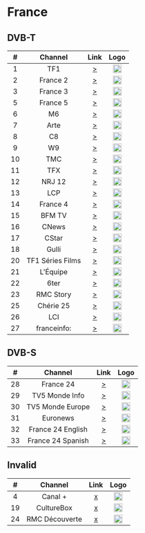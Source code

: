 <h1>France</h1>

<h2>DVB-T</h2>

| #   | Channel           | Link  | Logo |
|:---:|:-----------------:|:-----:|:-----:
| 1   | TF1       | [>](https://tf1-hls-live-ssl.tf1.fr/tf1/1/hls/live_2328.m3u8) | <img height="20" src="https://upload.wikimedia.org/wikipedia/commons/thumb/d/dc/TF1_logo_2013.png/62px-TF1_logo_2013.png"/> |
| 2   | France 2  | [>](http://cdn.webtv4.cdnfr.orange.fr/hs/HALO3/hls/france2live-12471/hls/index.m3u8) | <img height="20" src="https://upload.wikimedia.org/wikipedia/commons/thumb/5/53/France_2_2018.svg/35px-France_2_2018.svg.png"/> |
| 3   | France 3  | [>](https://mmsiptv.com/live/france3/playlist.m3u8) | <img height="20" src="https://upload.wikimedia.org/wikipedia/commons/thumb/d/dd/France_3_2018.svg/35px-France_3_2018.svg.png"/> |
| 5   | France 5  | [>](https://mmsiptv.com/live/france5/playlist.m3u8) | <img height="20" src="https://upload.wikimedia.org/wikipedia/commons/thumb/5/50/France_5_2018.svg/35px-France_5_2018.svg.png"/> |
| 6   | M6        | [>](http://cdn.webtv4.cdnfr.orange.fr/hs/HALO4/hls/m6-23835/hls/index.m3u8) | <img height="20" src="https://upload.wikimedia.org/wikipedia/commons/thumb/4/4a/Logo_M6_%282020%2C_fond_clair%29.svg/49px-Logo_M6_%282020%2C_fond_clair%29.svg.png"/> |
| 7   | Arte      | [>](http://cdn.webtv4.cdnfr.orange.fr/hs/HALO5/hls/artelive-18512/hls/index.m3u8) | <img height="20" src="https://upload.wikimedia.org/wikipedia/commons/thumb/4/43/Arte_Logo_2017.svg/12px-Arte_Logo_2017.svg.png"/> |
| 8   | C8        | [>](https://mmsiptv.com/live/c8/playlist.m3u8) | <img height="20" src="https://upload.wikimedia.org/wikipedia/fr/thumb/7/7d/Logo_C8.svg/49px-Logo_C8.svg.png"/> |
| 9   | W9        | [>](http://cdn.webtv4.cdnfr.orange.fr/hs/HALO4/hls/w9live-37153/hls/05.m3u8) | <img height="20" src="https://upload.wikimedia.org/wikipedia/commons/thumb/4/40/W9_2018.svg/56px-W9_2018.svg.png"/> |
| 10  | TMC       | [>](https://tmc-hls-live-ssl.tf1.fr/tmc/1/hls/live_2328.m3u8) | <img height="20" src="https://upload.wikimedia.org/wikipedia/fr/thumb/a/a8/TMC_logo_2016.svg/62px-TMC_logo_2016.svg.png"/> |
| 11  | TFX       | [>](https://tfx-hls-live-ssl.tf1.fr/tfx/1/hls/live_2328.m3u8) | <img height="20" src="https://upload.wikimedia.org/wikipedia/fr/thumb/8/83/TFX_logo_2018.svg/62px-TFX_logo_2018.svg.png"/> |
| 12  | NRJ 12    | [>](https://mmsiptv.com/live/nrj12/playlist.m3u8) | <img height="20" src="https://upload.wikimedia.org/wikipedia/fr/thumb/9/93/NRJ_12_logo_2015.svg/45px-NRJ_12_logo_2015.svg.png"/> |
| 13  | LCP       | [>](http://cdn.webtv4.cdnfr.orange.fr/hs/HALO3/hls/lcp100pourcent-14495875/hls/index.m3u8) | <img height="20" src="https://upload.wikimedia.org/wikipedia/fr/thumb/6/6a/Logo_LCP-AN_-_Public_S%C3%A9nat_%282019%29.svg/53px-Logo_LCP-AN_-_Public_S%C3%A9nat_%282019%29.svg.png"/> |
| 14  | France 4  | [>](http://cdn.webtv4.cdnfr.orange.fr/hs/HALO3/hls/france4live-43225/hls/index.m3u8) | <img height="20" src="https://upload.wikimedia.org/wikipedia/commons/thumb/3/3b/France_4_2018.svg/39px-France_4_2018.svg.png"/> |
| 15  | BFM TV    | [>](https://bfmtvalive1-a.akamaihd.net/2cc377e69b5f492e91de57728c82f907/eu-central-1/876450610001/7b4151e1e2434a7cacdb9936db7a7910/playlist_ssaiM.m3u8) | <img height="20" src="https://upload.wikimedia.org/wikipedia/commons/thumb/b/b6/Logo_BFM_TV_%282019%29.png/53px-Logo_BFM_TV_%282019%29.png"/> |
| 16  | CNews     | [>](http://cdn.webtv4.cdnfr.orange.fr/hs/HALO3/hls/itelevisionlive-12477/hls/index.m3u8) | <img height="20" src="https://upload.wikimedia.org/wikipedia/commons/thumb/5/54/Canal_News_logo.svg.png/87px-Canal_News_logo.svg.png"/> |
| 17  | CStar     | [>](http://cdn.webtv4.cdnfr.orange.fr/hs/HALO1/hls/d17-451622/hls/index.m3u8) | <img height="20" src="https://upload.wikimedia.org/wikipedia/commons/thumb/8/8f/Logo_projet_CStar.svg/80px-Logo_projet_CStar.svg.png"/> |
| 18  | Gulli     | [>](https://d13anarbtxy8c5.cloudfront.net/6play/short/clr/gulli/sdindex.m3u8) | <img height="20" src="https://upload.wikimedia.org/wikipedia/fr/thumb/4/43/18._Gulli.png/57px-18._Gulli.png"/> |
| 20  | TF1 Séries Films | [>](https://tsf-hls-live-ssl.tf1.fr/tsf/1/hls/live_2328.m3u8) | <img height="20" src="https://upload.wikimedia.org/wikipedia/fr/thumb/4/4b/TF1_S%C3%A9ries_Films_logo_2020.svg/81px-TF1_S%C3%A9ries_Films_logo_2020.svg.png"/> |
| 21  | L'Équipe  | [>](http://cdn.webtv4.cdnfr.orange.fr/hs/HALO3/hls/equipe21-850463/hls/index.m3u8) | <img height="20" src="https://upload.wikimedia.org/wikipedia/commons/thumb/3/32/L%27%C3%89quipe_wordmark.svg/79px-L%27%C3%89quipe_wordmark.svg.png"/> |
| 22  | 6ter      | [>](http://cdn.webtv4.cdnfr.orange.fr/hs/HALO4/hls/6ter-850445/hls/index.m3u8) | <img height="20" src="https://upload.wikimedia.org/wikipedia/fr/thumb/a/a9/6ter_2012.png/73px-6ter_2012.png"/> |
| 23  | RMC Story | [>](http://cdn.webtv4.cdnfr.orange.fr/hs/HALO3/hls/numero23-850465/hls/index.m3u8) | <img height="20" src="https://upload.wikimedia.org/wikipedia/fr/thumb/3/3e/RMC_Story_logo_2018.svg/74px-RMC_Story_logo_2018.svg.png"/> |
| 25  | Chérie 25 | [>](http://cdn.webtv4.cdnfr.orange.fr/hs/HALO3/hls/cherie25-850448/hls/index.m3u8) | <img height="20" src="https://upload.wikimedia.org/wikipedia/fr/thumb/f/f0/Ch%C3%A9rie_25_logo_2015.svg/51px-Ch%C3%A9rie_25_logo_2015.svg.png"/> |
| 26  | LCI       | [>](https://lci-hls-live-ssl.tf1.fr/lci/1/hls/live_2328.m3u8) | <img height="20" src="https://upload.wikimedia.org/wikipedia/fr/thumb/3/38/LCI_-_Logo_%28Ao%C3%BBt_2017%29.svg/62px-LCI_-_Logo_%28Ao%C3%BBt_2017%29.svg.png"/> |
| 27  | franceinfo: | [>](http://cdn.webtv4.cdnfr.orange.fr/hs/HALO3/hls/franceinfo-14390660/hls/index.m3u8) | <img height="20" src="https://upload.wikimedia.org/wikipedia/commons/thumb/0/03/Franceinfo.svg/85px-Franceinfo.svg.png"/> |

<h2>DVB-S</h2>

| #   | Channel           | Link  | Logo |
|:---:|:-----------------:|:-----:|:-----:
| 28  | France 24 | [>](https://static.france24.com/live/F24_FR_HI_HLS/live_tv.m3u8) | <img height="20" src="https://raw.githubusercontent.com/Tapiosinn/tv-logos/master/countries/france/france-24-fr.png"/> |
| 29  | TV5 Monde Info | [>](https://v3plusinfo247hls-i.akamaihd.net/hls/live/218877/v3plusinfo247hls/index.m3u8) | <img height="20" src="https://i.imgur.com/NcysrWH.png"/> |
| 30  | TV5 Monde Europe | [>](https://tv5europe-i.akamaihd.net/hls/live/729480/tv5europehls/master.m3u8) | <img height="20" src="https://i.imgur.com/uPmwTo9.png"/> |
| 31  | Euronews | [>](https://alchimie-euronews-1-fr.samsung.wurl.com/manifest/playlist.m3u8) | <img height="20" src="https://i.imgur.com/3Lr5iAj.png"/> |
| 32  | France 24 English | [>](https://static.france24.com/live/F24_EN_HI_HLS/live_web.m3u8) | <img height="20" src="https://i.imgur.com/61MSiq9.png"/> |
| 33  | France 24 Spanish | [>](https://static.france24.com/live/F24_ES_HI_HLS/live_web.m3u8) | <img height="20" src="https://i.imgur.com/61MSiq9.png"/> |

<h2>Invalid</h2>

| #   | Channel           | Link  | Logo |
|:---:|:-----------------:|:-----:|:-----:
| 4   | Canal +   | [x]() | <img height="20" src="https://upload.wikimedia.org/wikipedia/commons/thumb/1/1a/Canal%2B.svg/76px-Canal%2B.svg.png"/> |
| 19  | CultureBox | [x]() | <img height="20" src="https://upload.wikimedia.org/wikipedia/fr/thumb/0/0a/Culturebox_tv_2021.png/65px-Culturebox_tv_2021.png"/> |
| 24  | RMC Découverte | [x](http://cdn.webtv4.cdnfr.orange.fr/hs/HALO3/hls/rmcdecouverte-850466/hls/index.m3u8) | <img height="20" src="https://upload.wikimedia.org/wikipedia/fr/thumb/b/b3/RMC_D%C3%A9couverte_logo_2017.svg/76px-RMC_D%C3%A9couverte_logo_2017.svg.png"/> |
